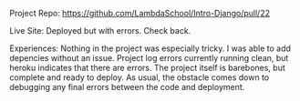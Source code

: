 Project Repo: https://github.com/LambdaSchool/Intro-Django/pull/22

Live Site: Deployed but with errors.  Check back.

Experiences:  Nothing in the project was especially tricky.  I was able to add depencies without an issue.  Project log errors currently running clean, but heroku indicates that there are errors.   The project itself is barebones, but complete and ready to deploy.   As usual, the obstacle comes down to debugging any final errors between the code and deployment.  